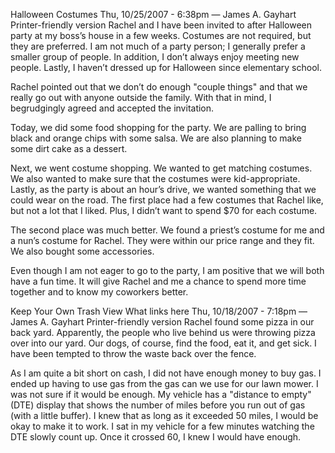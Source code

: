 Halloween Costumes
Thu, 10/25/2007 - 6:38pm — James A. Gayhart
Printer-friendly version
Rachel and I have been invited to after Halloween party at my boss’s house in a few weeks. Costumes are not required, but they are preferred. I am not much of a party person; I generally prefer a smaller group of people. In addition, I don’t always enjoy meeting new people. Lastly, I haven’t dressed up for Halloween since elementary school.

Rachel pointed out that we don’t do enough "couple things" and that we really go out with anyone outside the family. With that in mind, I begrudgingly agreed and accepted the invitation.

Today, we did some food shopping for the party. We are palling to bring black and orange chips with some salsa. We are also planning to make some dirt cake as a dessert.

Next, we went costume shopping. We wanted to get matching costumes. We also wanted to make sure that the costumes were kid-appropriate. Lastly, as the party is about an hour’s drive, we wanted something that we could wear on the road. The first place had a few costumes that Rachel like, but not a lot that I liked. Plus, I didn’t want to spend $70 for each costume.

The second place was much better. We found a priest’s costume for me and a nun’s costume for Rachel. They were within our price range and they fit. We also bought some accessories.

Even though I am not eager to go to the party, I am positive that we will both have a fun time. It will give Rachel and me a chance to spend more time together and to know my coworkers better.



Keep Your Own Trash
View
What links here
Thu, 10/18/2007 - 7:18pm — James A. Gayhart
Printer-friendly version
Rachel found some pizza in our back yard. Apparently, the people who live behind us were throwing pizza over into our yard. Our dogs, of course, find the food, eat it, and get sick. I have been tempted to throw the waste back over the fence.

As I am quite a bit short on cash, I did not have enough money to buy gas. I ended up having to use gas from the gas can we use for our lawn mower. I was not sure if it would be enough. My vehicle has a "distance to empty" (DTE) display that shows the number of miles before you run out of gas (with a little buffer). I knew that as long as it exceeded 50 miles, I would be okay to make it to work. I sat in my vehicle for a few minutes watching the DTE slowly count up. Once it crossed 60, I knew I would have enough.